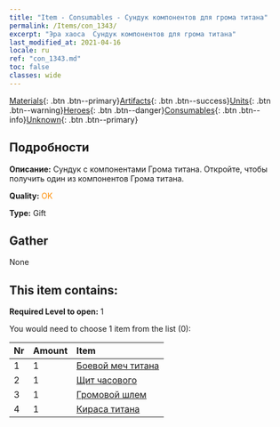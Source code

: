 ```yaml
---
title: "Item - Consumables - Сундук компонентов для грома титана"
permalink: /Items/con_1343/
excerpt: "Эра хаоса  Сундук компонентов для грома титана"
last_modified_at: 2021-04-16
locale: ru
ref: "con_1343.md"
toc: false
classes: wide
---
```

 [Materials](/ru/Items/){: .btn .btn--primary}[Artifacts](/ru/Items/Artifacts/){: .btn .btn--success}[Units](/ru/Items/Units/){: .btn .btn--warning}[Heroes](/ru/Items/Heroes/){: .btn .btn--danger}[Consumables](/ru/Items/Consumables/){: .btn .btn--info}[Unknown](/ru/Items/Unknown/){: .btn .btn--primary}

## Подробности
 **Описание:** Сундук с компонентами Грома титана. Откройте, чтобы получить один из компонентов Грома титана.

 **Quality:** <span style="color: #FF8C00">OK</span>

 **Type:** Gift

## Gather

  None

## This item contains:

 **Required Level to open:** 1

 You would need to choose 1 item from the list (0):

  | Nr | Amount |     Item    |
  |:---|:-------|:------------|
  | 1 | 1 | [Боевой меч титана](/ru/Items/art_156/) |  | 
  | 2 | 1 | [Щит часового](/ru/Items/art_157/) |  | 
  | 3 | 1 | [Громовой шлем](/ru/Items/art_158/) |  | 
  | 4 | 1 | [Кираса титана](/ru/Items/art_159/) |  | 
